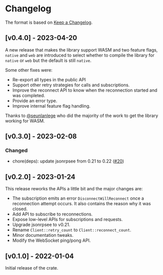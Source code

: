 # Changelog

The format is based on [Keep a Changelog].

[Keep a Changelog]: http://keepachangelog.com/en/1.0.0/

## [v0.4.0] - 2023-04-20

A new release that makes the library support WASM and two feature flags, `native` and `web` are introduced
to select whether to compile the library for `native` or `web` but the default is still `native`.

Some other fixes were:
- Re-export all types in the public API
- Support other retry strategies for calls and subscriptions.
- Improve the reconnect API to know when the reconnection started and was completed.
- Provide an error type.
- Improve internal feature flag handling.

Thanks to [@seunlanlege](https://github.com/seunlanlege) who did the majority of the work
to get the library working for WASM.

## [v0.3.0] - 2023-02-08

### Changed
- chore(deps): update jsonrpsee from 0.21 to 0.22 ([#20](https://github.com/niklasad1/reconnecting-jsonrpsee-ws-client/pull/20))

## [v0.2.0] - 2023-01-24

This release reworks the APIs a little bit and the major changes are:
- The subscription emits an error `DisconnectWillReconnect` once
a reconnection attempt occurs. It also contains the reason why it
was closed.
- Add API to subscribe to reconnections.
- Expose low-level APIs for subscriptions and requests.
- Upgrade jsonrpsee to v0.21.
- Rename `Client::retry_count` to `Client::reconnect_count`.
- Minor documentation tweaks.
- Modify the WebSocket ping/pong API.

## [v0.1.0] - 2022-01-04

Initial release of the crate.
